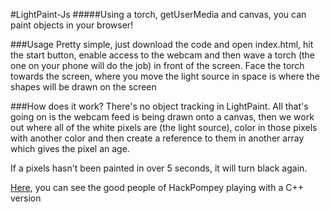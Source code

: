 #LightPaint-Js
#####Using a torch, getUserMedia and canvas, you can paint objects in your browser!

###Usage
Pretty simple, just download the code and open index.html, hit the start button, enable access to the webcam and then wave a torch (the one on your phone will do the job) in front of the screen. Face the torch towards the screen, where you move the light source in space is where the shapes will be drawn on the screen

###How does it work?
There's no object tracking in LightPaint. All that's going on is the webcam feed is being drawn onto a canvas, then we work out where all of the white pixels are (the light source), color in those pixels with another color and then create a reference to them in another array which gives the pixel an age.

If a pixels hasn't been painted in over 5 seconds, it will turn black again.

[Here](https://vine.co/v/OJlUAArpugO/), you can see the good people of HackPompey playing with a C++ version
